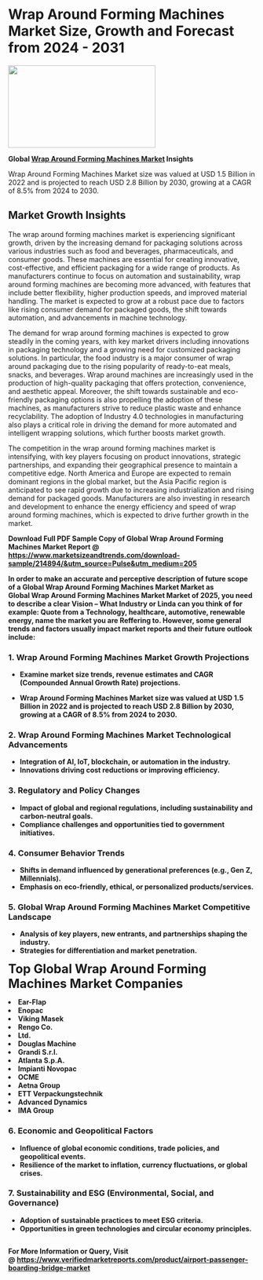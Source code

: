 <H1>Wrap Around Forming Machines Market Size, Growth and Forecast from 2024 - 2031</H1><img class="aligncenter size-medium wp-image-584254" src="https://thirdeyenews.in/wp-content/uploads/2024/09/Global-Market-Research-300x168.jpeg" alt="" width="300" height="168" /><p><strong>Global&nbsp;<a href="https://www.marketsizeandtrends.com/download-sample/214894/&amp;utm_source=Pulse&amp;utm_medium=205">Wrap Around Forming Machines Market</a> Insights</strong></p><p>Wrap Around Forming Machines Market size was valued at USD 1.5 Billion in 2022 and is projected to reach USD 2.8 Billion by 2030, growing at a CAGR of 8.5% from 2024 to 2030.</p><p><h2>Market Growth Insights</h2> <p>The wrap around forming machines market is experiencing significant growth, driven by the increasing demand for packaging solutions across various industries such as food and beverages, pharmaceuticals, and consumer goods. These machines are essential for creating innovative, cost-effective, and efficient packaging for a wide range of products. As manufacturers continue to focus on automation and sustainability, wrap around forming machines are becoming more advanced, with features that include better flexibility, higher production speeds, and improved material handling. The market is expected to grow at a robust pace due to factors like rising consumer demand for packaged goods, the shift towards automation, and advancements in machine technology.</p> <p><strong></strong></p> <p>The demand for wrap around forming machines is expected to grow steadily in the coming years, with key market drivers including innovations in packaging technology and a growing need for customized packaging solutions. In particular, the food industry is a major consumer of wrap around packaging due to the rising popularity of ready-to-eat meals, snacks, and beverages. Wrap around machines are increasingly used in the production of high-quality packaging that offers protection, convenience, and aesthetic appeal. Moreover, the shift towards sustainable and eco-friendly packaging options is also propelling the adoption of these machines, as manufacturers strive to reduce plastic waste and enhance recyclability. The adoption of Industry 4.0 technologies in manufacturing also plays a critical role in driving the demand for more automated and intelligent wrapping solutions, which further boosts market growth. <p>The competition in the wrap around forming machines market is intensifying, with key players focusing on product innovations, strategic partnerships, and expanding their geographical presence to maintain a competitive edge. North America and Europe are expected to remain dominant regions in the global market, but the Asia Pacific region is anticipated to see rapid growth due to increasing industrialization and rising demand for packaged goods. Manufacturers are also investing in research and development to enhance the energy efficiency and speed of wrap around forming machines, which is expected to drive further growth in the market.</p> <p><strong></p><p><span class=""><strong>Download Full PDF Sample Copy of Global Wrap Around Forming Machines Market Report</strong> @ <a href="https://www.marketsizeandtrends.com/download-sample/214894/&amp;utm_source=Pulse&amp;utm_medium=205" target="_blank">https://www.marketsizeandtrends.com/download-sample/214894/&amp;utm_source=Pulse&amp;utm_medium=205</a></span></p><p>In order to make an accurate and perceptive description of future scope of a Global&nbsp;Wrap Around Forming Machines Market Market as Global&nbsp;Wrap Around Forming Machines Market Market of 2025, you need to describe a clear Vision &ndash; What Industry or Linda can you think of for example: Quote from a Technology, healthcare, automotive, renewable energy, name the market you are Reffering to. However, some general trends and factors usually impact market reports and their future outlook include:</p><h3>1.&nbsp;<strong>Wrap Around Forming Machines Market Growth Projections</strong></h3><ul><li>Examine market size trends, revenue estimates and CAGR (Compounded Annual Growth Rate) projections.</li><li><p>Wrap Around Forming Machines Market size was valued at USD 1.5 Billion in 2022 and is projected to reach USD 2.8 Billion by 2030, growing at a CAGR of 8.5% from 2024 to 2030.</p></li></ul><h3>2.&nbsp;<strong>Wrap Around Forming Machines Market Technological Advancements</strong></h3><ul><li>Integration of AI, IoT, blockchain, or automation in the industry.</li><li>Innovations driving cost reductions or improving efficiency.</li></ul><h3>3.&nbsp;<strong>Regulatory and Policy Changes</strong></h3><ul><li>Impact of global and regional regulations, including sustainability and carbon-neutral goals.</li><li>Compliance challenges and opportunities tied to government initiatives.</li></ul><h3>4.&nbsp;<strong>Consumer Behavior Trends</strong></h3><ul><li>Shifts in demand influenced by generational preferences (e.g., Gen Z, Millennials).</li><li>Emphasis on eco-friendly, ethical, or personalized products/services.</li></ul><h3>5.&nbsp;<strong>Global Wrap Around Forming Machines Market Competitive Landscape</strong></h3><ul><li>Analysis of key players, new entrants, and partnerships shaping the industry.</li><li>Strategies for differentiation and market penetration.</li></ul><p data-pm-slice="1 1 []"><span style="color: inherit; font-family: inherit; font-size: 25px;">Top Global Wrap Around Forming Machines Market Companies</span></p><div class="" data-test-id=""><p><li>Ear-Flap</li><li> Enopac</li><li> Viking Masek</li><li> Rengo Co.</li><li> Ltd.</li><li> Douglas Machine</li><li> Grandi S.r.l.</li><li> Atlanta S.p.A.</li><li> Impianti Novopac</li><li> OCME</li><li> Aetna Group</li><li> ETT Verpackungstechnik</li><li> Advanced Dynamics</li><li> IMA Group</li></p></div><h3>6.&nbsp;<strong>Economic and Geopolitical Factors</strong></h3><ul><li>Influence of global economic conditions, trade policies, and geopolitical events.</li><li>Resilience of the market to inflation, currency fluctuations, or global crises.</li></ul><h3>7.&nbsp;<strong>Sustainability and ESG (Environmental, Social, and Governance)</strong></h3><ul><li>Adoption of sustainable practices to meet ESG criteria.</li><li>Opportunities in green technologies and circular economy principles.</li></ul><h2><strong style="font-size: 14px;">For More Information or Query, Visit @&nbsp;</strong><a style="background-color: #ffffff; font-size: 14px;" href="https://www.marketsizeandtrends.com/report/wrap-around-forming-machines-market/" target="_blank">https://www.verifiedmarketreports.com/product/airport-passenger-boarding-bridge-market</a></h2>
